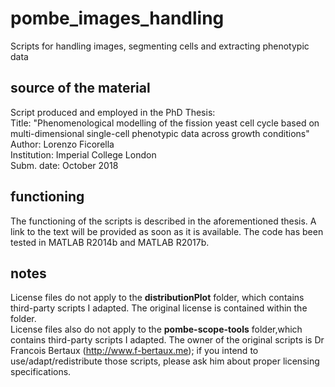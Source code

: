 # pombe_images_handling
Scripts for handling images, segmenting cells and extracting phenotypic data

## source of the material
Script produced and employed in the PhD Thesis: \
Title: "Phenomenological modelling of the fission yeast cell cycle based on multi-dimensional single-cell phenotypic data across growth conditions" \
Author: Lorenzo Ficorella \
Institution: Imperial College London \
Subm. date: October 2018

## functioning
The functioning of the scripts is described in the aforementioned thesis. A link to the text will be provided as soon as it is available.
The code has been tested in MATLAB R2014b and MATLAB R2017b.

## notes
License files do not apply to the **distributionPlot** folder, which contains third-party scripts I adapted. The original license is contained within the folder.\
License files also do not apply to the **pombe-scope-tools** folder,which contains third-party scripts I adapted. The owner of the original scripts is Dr Francois Bertaux (http://www.f-bertaux.me); if you intend to use/adapt/redistribute those scripts, please ask him about proper licensing specifications.
